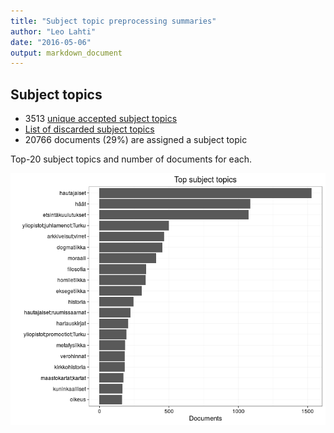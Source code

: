 ```yaml
---
title: "Subject topic preprocessing summaries"
author: "Leo Lahti"
date: "2016-05-06"
output: markdown_document
---
```


## Subject topics



  * 3513 [unique accepted subject topics](output.tables/subject_topic_accepted.csv)
  * [List of discarded subject topics](output.tables/subject_topic_discarded.csv)
  * 20766 documents (29%) are assigned a subject topic 

Top-20 subject topics and number of documents for each.

![plot of chunk summarytopics22](figure/summarytopics22-1.png)
